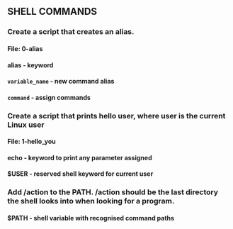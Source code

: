 ## SHELL COMMANDS

### Create a script that creates an alias.
#### File: 0-alias
#### alias - keyword
#### <code>variable_name</code> - new command alias
#### <code>command</code> - assign commands


### Create a script that prints hello user, where user is the current Linux user
#### File: 1-hello_you
#### echo - keyword to print any parameter assigned 
#### $USER - reserved shell keyword for current user

### Add /action to the PATH. /action should be the last directory the shell looks into when looking for a program.

#### $PATH - shell variable with recognised command paths
